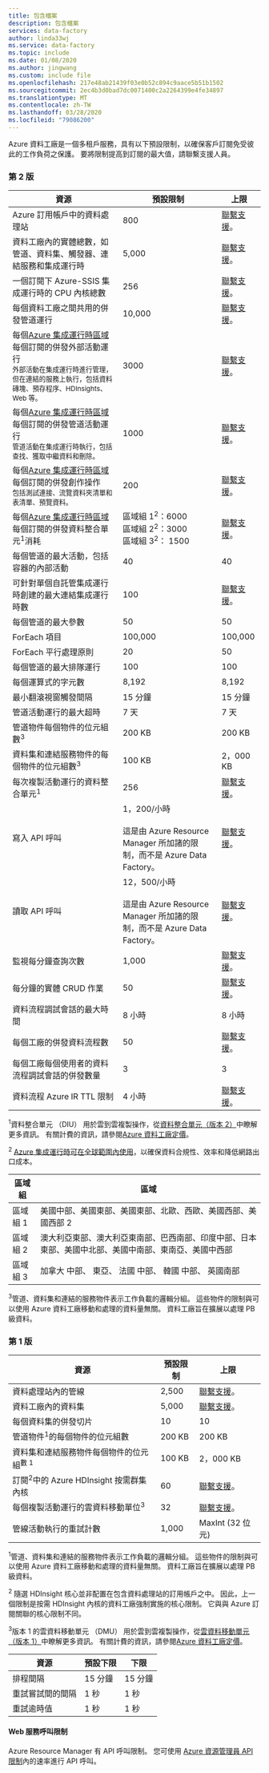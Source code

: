 ```yaml
---
title: 包含檔案
description: 包含檔案
services: data-factory
author: linda33wj
ms.service: data-factory
ms.topic: include
ms.date: 01/08/2020
ms.author: jingwang
ms.custom: include file
ms.openlocfilehash: 217e48ab21439f03e0b52c894c9aace5b51b1502
ms.sourcegitcommit: 2ec4b3d0bad7dc0071400c2a2264399e4fe34897
ms.translationtype: MT
ms.contentlocale: zh-TW
ms.lasthandoff: 03/28/2020
ms.locfileid: "79086200"
---
```

Azure 資料工廠是一個多租戶服務，具有以下預設限制，以確保客戶訂閱免受彼此的工作負荷之保護。 要將限制提高到訂閱的最大值，請聯繫支援人員。

### <a name="version-2"></a>第 2 版

| 資源 | 預設限制 | 上限 |
| -------- | ------------- | ------------- |
| Azure 訂用帳戶中的資料處理站 | 800 | [聯繫支援](https://azure.microsoft.com/blog/2014/06/04/azure-limits-quotas-increase-requests/)。 |
| 資料工廠內的實體總數，如管道、資料集、觸發器、連結服務和集成運行時 | 5,000 | [聯繫支援](https://azure.microsoft.com/blog/2014/06/04/azure-limits-quotas-increase-requests/)。 |
| 一個訂閱下 Azure-SSIS 集成運行時的 CPU 內核總數 | 256 | [聯繫支援](https://azure.microsoft.com/blog/2014/06/04/azure-limits-quotas-increase-requests/)。 |
| 每個資料工廠之間共用的併發管道運行 | 10,000  | [聯繫支援](https://azure.microsoft.com/blog/2014/06/04/azure-limits-quotas-increase-requests/)。 |
| 每個[Azure 集成運行時區域](../articles/data-factory/concepts-integration-runtime.md#integration-runtime-location)每個訂閱的併發外部活動運行<br><small>外部活動在集成運行時進行管理，但在連結的服務上執行，包括資料磚塊、預存程序、HDInsights、Web 等。</small> | 3000 | [聯繫支援](https://azure.microsoft.com/blog/2014/06/04/azure-limits-quotas-increase-requests/)。 |
| 每個[Azure 集成運行時區域](../articles/data-factory/concepts-integration-runtime.md#integration-runtime-location)每個訂閱的併發管道活動運行 <br><small>管道活動在集成運行時執行，包括查找、獲取中繼資料和刪除。</small>| 1000 | [聯繫支援](https://azure.microsoft.com/blog/2014/06/04/azure-limits-quotas-increase-requests/)。 |
| 每個[Azure 集成運行時區域](../articles/data-factory/concepts-integration-runtime.md#integration-runtime-location)每個訂閱的併發創作操作<br><small>包括測試連接、流覽資料夾清單和表清單、預覽資料。 | 200 | [聯繫支援](https://azure.microsoft.com/blog/2014/06/04/azure-limits-quotas-increase-requests/)。 |
| 每個[Azure 集成運行時區域](../articles/data-factory/concepts-integration-runtime.md#integration-runtime-location)每個訂閱的併發資料整合單元<sup>1</sup>消耗| 區域組 1<sup>2</sup>：6000<br>區域組 2<sup>2</sup>：3000<br>區域組 3<sup>2</sup>： 1500 | [聯繫支援](https://azure.microsoft.com/blog/2014/06/04/azure-limits-quotas-increase-requests/)。 |
| 每個管道的最大活動，包括容器的內部活動 | 40 | 40 |
| 可針對單個自託管集成運行時創建的最大連結集成運行時數 | 100 | [聯繫支援](https://azure.microsoft.com/blog/2014/06/04/azure-limits-quotas-increase-requests/)。 |
| 每個管道的最大參數 | 50 | 50 |
| ForEach 項目 | 100,000 | 100,000 |
| ForEach 平行處理原則 | 20 | 50 |
| 每個管道的最大排隊運行 | 100 | 100 |
| 每個運算式的字元數 | 8,192 | 8,192 |
| 最小翻滾視窗觸發間隔 | 15 分鐘 | 15 分鐘 |
| 管道活動運行的最大超時 | 7 天 | 7 天 |
| 管道物件每個物件的位元組數<sup>3</sup> | 200 KB | 200 KB |
| 資料集和連結服務物件的每個物件的位元組數<sup>3</sup> | 100 KB | 2，000 KB |
| 每次複製活動運行的資料整合單元<sup>1</sup> | 256 | [聯繫支援](https://azure.microsoft.com/blog/2014/06/04/azure-limits-quotas-increase-requests/)。 |
| 寫入 API 呼叫 | 1，200/小時<br/><br/> 這是由 Azure Resource Manager 所加諸的限制，而不是 Azure Data Factory。 | [聯繫支援](https://azure.microsoft.com/blog/2014/06/04/azure-limits-quotas-increase-requests/)。 |
| 讀取 API 呼叫 | 12，500/小時<br/><br/> 這是由 Azure Resource Manager 所加諸的限制，而不是 Azure Data Factory。 | [聯繫支援](https://azure.microsoft.com/blog/2014/06/04/azure-limits-quotas-increase-requests/)。 |
| 監視每分鐘查詢次數 | 1,000 | [聯繫支援](https://azure.microsoft.com/blog/2014/06/04/azure-limits-quotas-increase-requests/)。 |
| 每分鐘的實體 CRUD 作業 | 50 | [聯繫支援](https://azure.microsoft.com/blog/2014/06/04/azure-limits-quotas-increase-requests/)。 |
| 資料流程調試會話的最大時間 | 8 小時 | 8 小時 |
| 每個工廠的併發資料流程數 | 50 | [聯繫支援](https://azure.microsoft.com/blog/2014/06/04/azure-limits-quotas-increase-requests/)。 |
| 每個工廠每個使用者的資料流程調試會話的併發數量 | 3 | 3 |
| 資料流程 Azure IR TTL 限制 | 4 小時 | [聯繫支援](https://azure.microsoft.com/blog/2014/06/04/azure-limits-quotas-increase-requests/)。 |

<sup>1</sup>資料整合單元 （DIU） 用於雲到雲複製操作，從[資料整合單元（版本 2）](../articles/data-factory/copy-activity-performance.md#data-integration-units)中瞭解更多資訊。 有關計費的資訊，請參閱[Azure 資料工廠定價](https://azure.microsoft.com/pricing/details/data-factory/)。

<sup>2</sup> [Azure 集成運行時](../articles/data-factory/concepts-integration-runtime.md#azure-integration-runtime)[可在全球範圍內使用](https://azure.microsoft.com/global-infrastructure/services/)，以確保資料合規性、效率和降低網路出口成本。 

| 區域組 | 區域 | 
| -------- | ------ |
| 區域組 1 | 美國中部、美國東部、美國東部、北歐、西歐、美國西部、美國西部 2 |
| 區域組 2 | 澳大利亞東部、澳大利亞東南部、巴西南部、印度中部、日本東部、美國中北部、美國中南部、東南亞、美國中西部 |
| 區域組 3 | 加拿大 中部、 東亞、 法國 中部、 韓國 中部、 英國南部 |

<sup>3</sup>管道、資料集和連結的服務物件表示工作負載的邏輯分組。 這些物件的限制與可以使用 Azure 資料工廠移動和處理的資料量無關。 資料工廠旨在擴展以處理 PB 級資料。

### <a name="version-1"></a>第 1 版

| **資源** | **預設限制** | **上限** |
| --- | --- | --- |
| 資料處理站內的管線 |2,500 |[聯繫支援](https://azure.microsoft.com/blog/2014/06/04/azure-limits-quotas-increase-requests/)。 |
| 資料工廠內的資料集 |5,000 |[聯繫支援](https://azure.microsoft.com/blog/2014/06/04/azure-limits-quotas-increase-requests/)。 |
| 每個資料集的併發切片 |10 |10 |
| 管道物件<sup>1</sup>的每個物件的位元組數 |200 KB |200 KB |
| 資料集和連結服務物件每個物件的位元組<sup>數 1</sup> |100 KB |2，000 KB |
| 訂閱<sup>2</sup>中的 Azure HDInsight 按需群集內核 |60 |[聯繫支援](https://azure.microsoft.com/blog/2014/06/04/azure-limits-quotas-increase-requests/)。 |
| 每個複製活動運行的雲資料移動單位<sup>3</sup> |32 |[聯繫支援](https://azure.microsoft.com/blog/2014/06/04/azure-limits-quotas-increase-requests/)。 |
| 管線活動執行的重試計數 |1,000 |MaxInt (32 位元) |

<sup>1</sup>管道、資料集和連結的服務物件表示工作負載的邏輯分組。 這些物件的限制與可以使用 Azure 資料工廠移動和處理的資料量無關。 資料工廠旨在擴展以處理 PB 級資料。

<sup>2</sup> 隨選 HDInsight 核心並非配置在包含資料處理站的訂用帳戶之中。 因此，上一個限制是按需 HDInsight 內核的資料工廠強制實施的核心限制。 它與與 Azure 訂閱關聯的核心限制不同。

<sup>3</sup>版本 1 的雲資料移動單元 （DMU） 用於雲到雲複製操作，從[雲資料移動單元（版本 1）](../articles/data-factory/v1/data-factory-copy-activity-performance.md#cloud-data-movement-units)中瞭解更多資訊。 有關計費的資訊，請參閱[Azure 資料工廠定價](https://azure.microsoft.com/pricing/details/data-factory/)。

| **資源** | **預設下限** | **下限** |
| --- | --- | --- |
| 排程間隔 |15 分鐘 |15 分鐘 |
| 重試嘗試間的間隔 |1 秒 |1 秒 |
| 重試逾時值 |1 秒 |1 秒 |

#### <a name="web-service-call-limits"></a>Web 服務呼叫限制
Azure Resource Manager 有 API 呼叫限制。 您可使用 [Azure 資源管理員 API 限制](../articles/azure-resource-manager/management/azure-subscription-service-limits.md#resource-group-limits)內的速率進行 API 呼叫。
